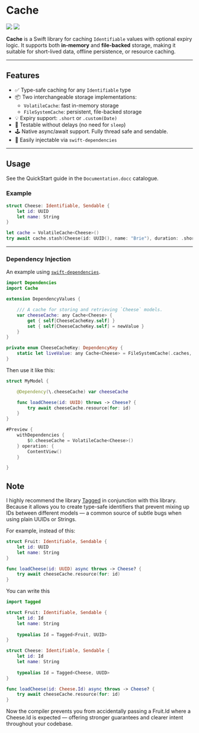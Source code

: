 # Cache

[![](https://img.shields.io/endpoint?url=https%3A%2F%2Fswiftpackageindex.com%2Fapi%2Fpackages%2Fnashysolutions%2Fcache%2Fbadge%3Ftype%3Dswift-versions)](https://swiftpackageindex.com/nashysolutions/cache)
[![](https://img.shields.io/endpoint?url=https%3A%2F%2Fswiftpackageindex.com%2Fapi%2Fpackages%2Fnashysolutions%2Fcache%2Fbadge%3Ftype%3Dplatforms)](https://swiftpackageindex.com/nashysolutions/cache)

**Cache** is a Swift library for caching `Identifiable` values with optional expiry logic. It supports both **in-memory** and **file-backed** storage, making it suitable for short-lived data, offline persistence, or resource caching.

---

## Features

- ✅ Type-safe caching for any `Identifiable` type
- 📦 Two interchangeable storage implementations:
  - `VolatileCache`: fast in-memory storage
  - `FileSystemCache`: persistent, file-backed storage
- 💡 Expiry support: `.short` or `.custom(Date)`
- 🧪 Testable without delays (no need for `sleep`)
- 🕹 Native async/await support. Fully thread safe and sendable.
- 🧩 Easily injectable via `swift-dependencies`

---

## Usage

See the QuickStart guide in the `Documentation.docc` catalogue.

### Example

```swift
struct Cheese: Identifiable, Sendable {
    let id: UUID
    let name: String
}

let cache = VolatileCache<Cheese>()
try await cache.stash(Cheese(id: UUID(), name: "Brie"), duration: .short)
```

---

### Dependency Injection

An example using [`swift-dependencies`](https://github.com/pointfreeco/swift-dependencies).

```swift
import Dependencies
import Cache

extension DependencyValues {

    /// A cache for storing and retrieving `Cheese` models.
    var cheeseCache: any Cache<Cheese> {
        get { self[CheeseCacheKey.self] }
        set { self[CheeseCacheKey.self] = newValue }
    }
}

private enum CheeseCacheKey: DependencyKey {
    static let liveValue: any Cache<Cheese> = FileSystemCache(.caches, subfolder: "Cheeses")
}
```

Then use it like this:

```swift
struct MyModel {

    @Dependency(\.cheeseCache) var cheeseCache

    func loadCheese(id: UUID) throws -> Cheese? {
        try await cheeseCache.resource(for: id)
    }
}

#Preview {
    withDependencies {
        $0.cheeseCache = VolatileCache<Cheese>()
    } operation: {
        ContentView()
    }

}
```

## Note

I highly recommend the library [Tagged](https://github.com/pointfreeco/swift-tagged) in conjunction with this library. Because it allows you to create type-safe identifiers that prevent mixing up IDs between different models — a common source of subtle bugs when using plain UUIDs or Strings.

For example, instead of this:

```swift
struct Fruit: Identifiable, Sendable {
    let id: UUID
    let name: String
}

func loadCheese(id: UUID) async throws -> Cheese? {
    try await cheeseCache.resource(for: id)
}
```

You can write this 

```swift
import Tagged

struct Fruit: Identifiable, Sendable {
    let id: Id
    let name: String
    
    typealias Id = Tagged<Fruit, UUID>
}

struct Cheese: Identifiable, Sendable {
    let id: Id
    let name: String
    
    typealias Id = Tagged<Cheese, UUID>
}

func loadCheese(id: Cheese.Id) async throws -> Cheese? {
    try await cheeseCache.resource(for: id)
}
```

Now the compiler prevents you from accidentally passing a Fruit.Id where a Cheese.Id is expected — offering stronger guarantees and clearer intent throughout your codebase.
